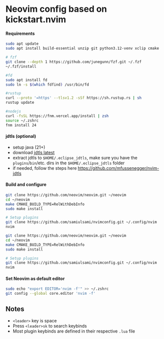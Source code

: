 # Neovim config based on kickstart.nvim

#### Requirements
```bash
sudo apt update
sudo apt install build-essential unzip git python3.12-venv xclip cmake gettext ripgrep 

# fzf
git clone --depth 1 https://github.com/junegunn/fzf.git ~/.fzf
~/.fzf/install

#fd
sudo apt install fd
sudo ln -s $(which fdfind) /usr/bin/fd

#rustup
curl --proto '=https' --tlsv1.2 -sSf https://sh.rustup.rs | sh
rustup update

#nodejs
curl -fsSL https://fnm.vercel.app/install | zsh
source ~/.zshrc
fnm install 24
```

#### jdtls (optional)
- setup java (21+)<br>
- download [jdtls latest](https://www.eclipse.org/downloads/download.php?file=/jdtls/snapshots/jdt-language-server-latest.tar.gz)<br>
- extract jdtls to `$HOME/.eclipse_jdtls`, make sure you have the `plugins`/`bin`/etc. dirs in the `$HOME/.eclipse_jdtls` folder<br>
- if needed, follow the steps here https://github.com/mfussenegger/nvim-jdtls<br>

#### Build and configure
```bash
git clone https://github.com/neovim/neovim.git ~/neovim
cd ~/neovim
make CMAKE_BUILD_TYPE=RelWithDebInfo
sudo make install

# Setup plugins
git clone https://github.com/samiulsami/nvimconfig.git ~/.config/nvim 
nvim
```


```bash
git clone https://github.com/neovim/neovim.git ~/neovim
cd ~/neovim
make CMAKE_BUILD_TYPE=RelWithDebInfo
sudo make install

# Setup plugins
git clone https://github.com/samiulsami/nvimconfig.git ~/.config/nvim 
nvim
```


#### Set Neovim as default editor
```bash
sudo echo "export EDITOR='nvim -f'" >> ~/.zshrc
git config --global core.editor 'nvim -f'
```
## Notes
- `<leader>` key is space
- Press `<leader>sk` to search keybinds
- Most plugin keybinds are defined in their respective `.lua` file
